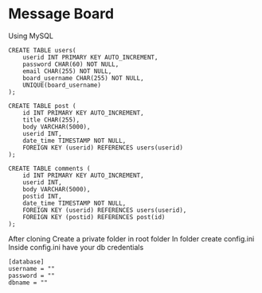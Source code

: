 # Message Board

Using MySQL
```MySQL
CREATE TABLE users(
    userid INT PRIMARY KEY AUTO_INCREMENT,
    password CHAR(60) NOT NULL,
    email CHAR(255) NOT NULL,
    board_username CHAR(255) NOT NULL,
    UNIQUE(board_username)
); 

CREATE TABLE post (
    id INT PRIMARY KEY AUTO_INCREMENT,
    title CHAR(255),
    body VARCHAR(5000),
    userid INT,
    date_time TIMESTAMP NOT NULL,
    FOREIGN KEY (userid) REFERENCES users(userid)
);

CREATE TABLE comments (
    id INT PRIMARY KEY AUTO_INCREMENT,
    userid INT,
    body VARCHAR(5000),
    postid INT,
    date_time TIMESTAMP NOT NULL,
    FOREIGN KEY (userid) REFERENCES users(userid),
    FOREIGN KEY (postid) REFERENCES post(id)
);
```

After cloning
Create a private folder in root folder
In folder create config.ini
Inside config.ini have your db credentials
```
[database]
username = ""
password = ""
dbname = ""
```